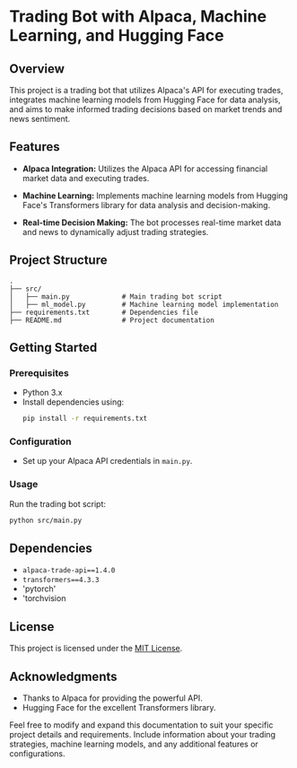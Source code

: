 # Trading Bot with Alpaca, Machine Learning, and Hugging Face

## Overview

This project is a trading bot that utilizes Alpaca's API for executing trades, integrates machine learning models from Hugging Face for data analysis, and aims to make informed trading decisions based on market trends and news sentiment.

## Features

- **Alpaca Integration:** Utilizes the Alpaca API for accessing financial market data and executing trades.

- **Machine Learning:** Implements machine learning models from Hugging Face's Transformers library for data analysis and decision-making.

- **Real-time Decision Making:** The bot processes real-time market data and news to dynamically adjust trading strategies.

## Project Structure

```
.
├── src/
│   ├── main.py             # Main trading bot script
│   ├── ml_model.py         # Machine learning model implementation
├── requirements.txt        # Dependencies file
├── README.md               # Project documentation
```

## Getting Started

### Prerequisites

- Python 3.x
- Install dependencies using:
  ```bash
  pip install -r requirements.txt
  ```

### Configuration

- Set up your Alpaca API credentials in `main.py`.

### Usage

Run the trading bot script:

```bash
python src/main.py
```

## Dependencies

- `alpaca-trade-api==1.4.0`
- `transformers==4.3.3`
- 'pytorch'
- 'torchvision

## License

This project is licensed under the [MIT License](LICENSE).

## Acknowledgments

- Thanks to Alpaca for providing the powerful API.
- Hugging Face for the excellent Transformers library.


Feel free to modify and expand this documentation to suit your specific project details and requirements. Include information about your trading strategies, machine learning models, and any additional features or configurations.
